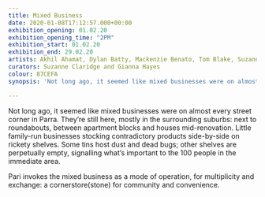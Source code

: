 ```yaml
---
title: Mixed Business
date: 2020-01-08T17:12:57.000+00:00
exhibition_opening: 01.02.20
exhibition_opening_time: "2PM"
exhibition_start: 01.02.20
exhibition_end: 29.02.20
artists: Akhil Ahamat, Dylan Batty, Mackenzie Benato, Tom Blake, Suzanne Claridge, Jack De Lacy, Kalanjay Dhir, Rebecca Gallo, Fei Gao, Victoria Hall, Talitha Hanna, Gianna Christella Hayes, HLSTRM (Hayley Coghlan), Leon Kannangara, Shivanjani Lal, Mehmet Mevlütoğlu, Garden Reflexxx x Yousuf Khan Noor, Pat Dakhokhe Mikha, Nadia Odlum, Namika Parajuli, Manolo Politis, Ebony Sebcombe, Ricky Tana, Sasanki Tennakoon, Josephine Wyburn, Kai Wasikowksi, Jodie Whalen, Bryden Williams, Justine Youssef, Tian Zhang
curators: Suzanne Claridge and Gianna Hayes
colour: 87CEFA
synopsis: 'Not long ago, it seemed like mixed businesses were on almost every street corner in Parra. They’re still here, mostly in the surrounding suburbs: next to roundabouts, between apartment blocks and houses mid-renovation. Little family-run businesses stocking contradictory products side-by-side on rickety shelves. Some tins host dust and dead bugs; other shelves are perpetually empty, signalling what’s important to the 100 people in the immediate area.'

---
```

Not long ago, it seemed like mixed businesses were on almost every street corner in Parra. They’re still here, mostly in the surrounding suburbs: next to roundabouts, between apartment blocks and houses mid-renovation. Little family-run businesses stocking contradictory products side-by-side on rickety shelves. Some tins host dust and dead bugs; other shelves are perpetually empty, signalling what’s important to the 100 people in the immediate area.

Pari invokes the mixed business as a mode of operation, for multiplicity and exchange: a cornerstore(stone) for community and convenience.
